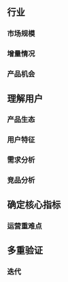 ## 行业

### 市场规模

### 增量情况

### 产品机会

## 理解用户

### 产品生态

### 用户特征

### 需求分析

### 竞品分析

## 确定核心指标

### 运营重难点

## 多重验证

### 迭代